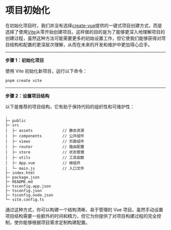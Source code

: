 # 项目初始化

在初始化项目时，我们并没有选择[create-vue](https://github.com/vuejs/create-vue)提供的一键式项目创建方式，而是选择了使用[Vite](https://cn.vitejs.dev/)从零开始创建项目。这样做的目的是为了能够更深入地理解项目的创建过程，虽然这种方法可能需要更多的初始设置工作，但它使我们能够获得对项目结构和配置的更深层次理解，从而在未来的开发和维护中更加得心应手。

-----

**步骤 1：初始化项目**

使用 Vite 初始化新项目，运行以下命令：

```bash
pnpm create vite
```

-----

**步骤 2：设置项目结构**

以下是推荐的项目结构，它有助于保持代码的组织性和可维护性：

```
.
├─ public
├─ src
│  ├─ assets             // 静态资源
│  ├─ components         // 公共组件
│  ├─ views              // 页面组件
│  ├─ router             // 路由配置
│  ├─ store              // 状态管理
│  ├─ utils              // 工具函数
│  ├─ App.vue            // 根组件
│  └─ main.js            // 入口文件
├─ index.html
├─ package.json
├─ README.md
├─ tsconfig.app.json
├─ tsconfig.json
├─ tsconfig.node.json
└─ vite.config.ts
```
通过这种方式，你可以构建一个结构清晰、易于管理的 Vue 项目。虽然手动设置项目结构需要一些额外的时间和精力，但它为你提供了对项目构建过程的完全控制，使你能够根据项目需求定制构建配置。











